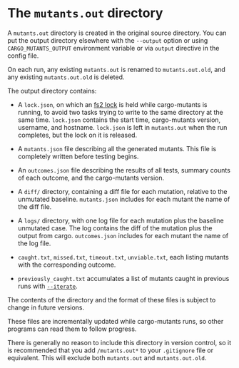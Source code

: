 # The `mutants.out` directory

A `mutants.out` directory is created in the original source directory. You can put the output directory elsewhere with the `--output` option
or using `CARGO_MUTANTS_OUTPUT` environment variable or via `output` directive in the config file.

On each run, any existing `mutants.out` is renamed to `mutants.out.old`, and any
existing `mutants.out.old` is deleted.

The output directory contains:

* A `lock.json`, on which an [fs2 lock](https://docs.rs/fs2) is held while
  cargo-mutants is running, to avoid two tasks trying to write to the same
  directory at the same time. `lock.json` contains the start time, cargo-mutants
  version, username, and hostname. `lock.json` is left in `mutants.out` when the
  run completes, but the lock on it is released.

* A `mutants.json` file describing all the generated mutants.
  This file is completely written before testing begins.

* An `outcomes.json` file describing the results of all tests,
  summary counts of each outcome, and the cargo-mutants version.

* A `diff/` directory, containing a diff file for each mutation, relative to the unmutated baseline.
  `mutants.json` includes for each mutant the name of the diff file.

* A `logs/` directory, with one log file for each mutation plus the baseline
  unmutated case. The log contains the diff of the mutation plus the output from
  cargo. `outcomes.json` includes for each mutant the name of the log file.

* `caught.txt`, `missed.txt`, `timeout.txt`, `unviable.txt`, each listing mutants with the corresponding outcome.

* `previously_caught.txt` accumulates a list of mutants caught in previous runs with [`--iterate`](iterate.md).

The contents of the directory and the format of these files is subject to change in future versions.

These files are incrementally updated while cargo-mutants runs, so other programs can read them to follow progress.

There is generally no reason to include this directory in version control, so it is recommended that you add `/mutants.out*` to your `.gitignore` file or equivalent. This will exclude both `mutants.out` and `mutants.out.old`.
